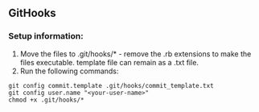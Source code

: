 ## GitHooks

### Setup information:

1. Move the files to .git/hooks/* - remove the .rb extensions to make the files executable. template file can remain as a .txt file.
2. Run the following commands:
```
git config commit.template .git/hooks/commit_template.txt
git config user.name "<your-user-name>"
chmod +x .git/hooks/*
```
